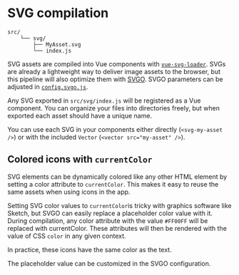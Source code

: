 # SVG compilation

```
src/
	└── svg/
		├── MyAsset.svg
		└── index.js
```

SVG assets are compiled into Vue components with [`vue-svg-loader`](https://www.npmjs.com/package/vue-svg-loader). SVGs are already a lightweight way to deliver image assets to the browser, but this pipeline will also optimize them with [SVGO](https://github.com/svg/svgo). SVGO parameters can be adjusted in [`config.svgo.js`](https://github.com/Eiskis/bellevue/blob/master/src/config/config.svgo.js).

Any SVG exported in `src/svg/index.js` will be registered as a Vue component. You can organize your files into directories freely, but when exported each asset should have a unique name.

You can use each SVG in your components either directly (`<svg-my-asset />`) or with the included `Vector` (`<vector src="my-asset" />`).

## Colored icons with `currentColor`

SVG elements can be dynamically colored like any other HTML element by setting a color attribute to `currentColor`. This makes it easy to reuse the same assets when using icons in the app.

Setting SVG color values to `currentColor`is tricky with graphics software like Sketch, but SVGO can easily replace a placeholder color value with it. During compilation, any color attribute with the value `#FF00FF` will be replaced with currentColor. These attributes will then be rendered with the value of CSS `color` in any given context.

In practice, these icons have the same color as the text.

The placeholder value can be customized in the SVGO configuration.
